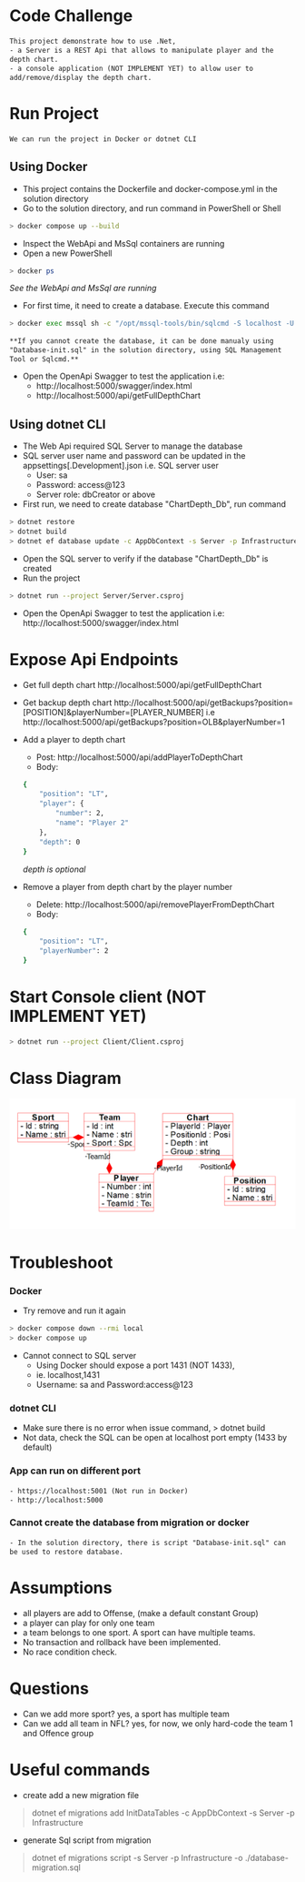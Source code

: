 # Code Challenge
    This project demonstrate how to use .Net,
    - a Server is a REST Api that allows to manipulate player and the depth chart.
    - a console application (NOT IMPLEMENT YET) to allow user to add/remove/display the depth chart.
    
# Run Project
	We can run the project in Docker or dotnet CLI
## Using Docker
- This project contains the Dockerfile and docker-compose.yml in the solution directory
- Go to the solution directory, and run command in PowerShell or Shell
```sh
> docker compose up --build
```
- Inspect the WebApi and MsSql containers are running
- Open a new PowerShell
```sh
> docker ps
```
  _See the WebApi and MsSql are running_

- For first time, it need to create a database. Execute this command
```sh
> docker exec mssql sh -c "/opt/mssql-tools/bin/sqlcmd -S localhost -U sa -P access@123 -i /var/opt/Database-init.sql"
```
    **If you cannot create the database, it can be done manualy using "Database-init.sql" in the solution directory, using SQL Management Tool or Sqlcmd.**

- Open the OpenApi Swagger to test the application
i.e:
	- http://localhost:5000/swagger/index.html
	- http://localhost:5000/api/getFullDepthChart

## Using dotnet CLI
- The Web Api required SQL Server to manage the database
- SQL server user name and password can be updated in the appsettings[.Development].json
  i.e. SQL server user
	- User: sa
	- Password: access@123
	- Server role: dbCreator or above
- First run, we need to create database "ChartDepth_Db", run command
```sh
> dotnet restore
> dotnet build
> dotnet ef database update -c AppDbContext -s Server -p Infrastructure
```
- Open the SQL server to verify if the database "ChartDepth_Db" is created
- Run the project
```sh
> dotnet run --project Server/Server.csproj
```
- Open the OpenApi Swagger to test the application
i.e: http://localhost:5000/swagger/index.html


# Expose Api Endpoints
- Get full depth chart
    http://localhost:5000/api/getFullDepthChart

- Get backup depth chart
    http://localhost:5000/api/getBackups?position=[POSITION]&playerNumber=[PLAYER_NUMBER]
    i.e http://localhost:5000/api/getBackups?position=OLB&playerNumber=1

- Add a player to depth chart
    - Post: http://localhost:5000/api/addPlayerToDepthChart
    - Body:
    ```sh
    {
        "position": "LT",
        "player": {
            "number": 2,
            "name": "Player 2"
        },
        "depth": 0
    }
    ```
    _depth is optional_
    
- Remove a player from depth chart by the player number
    - Delete: http://localhost:5000/api/removePlayerFromDepthChart
    - Body:
    ```sh
    {
        "position": "LT",
        "playerNumber": 2
    }
    ```

# Start Console client (NOT IMPLEMENT YET)
```sh
> dotnet run --project Client/Client.csproj
```

# Class Diagram
![Class Diagram](Images/Class-Diagram.png)

# Troubleshoot
### Docker
- Try remove and run it again
```sh
> docker compose down --rmi local
> docker compose up
```
- Cannot connect to SQL server
    - Using Docker should expose a port 1431 (NOT 1433),
	- ie. localhost,1431
	- Username: sa and Password:access@123
		
### dotnet CLI
- Make sure there is no error when issue command, > dotnet build
- Not data, check the SQL can be open at localhost port empty (1433 by default)
	
### App can run on different port
	- https://localhost:5001 (Not run in Docker)
	- http://localhost:5000
	
### Cannot create the database from migration or docker
	- In the solution directory, there is script "Database-init.sql" can be used to restore database.

# Assumptions
- all players are add to Offense, (make a default constant Group)
- a player can play for only one team
- a team belongs to one sport. A sport can have multiple teams.
- No transaction and rollback have been implemented.
- No race condition check.

# Questions
- Can we add more sport?
    yes, a sport has multiple team
- Can we add all team in NFL?
    yes, for now, we only hard-code the team 1 and Offence group

# Useful commands
- create add a new migration file
> dotnet ef migrations add InitDataTables -c AppDbContext -s Server -p Infrastructure

- generate Sql script from migration
> dotnet ef migrations script -s Server -p Infrastructure -o ./database-migration.sql
